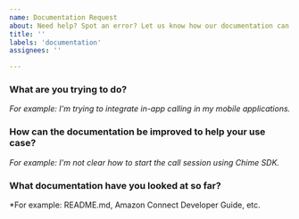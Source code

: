 ```yaml
---
name: Documentation Request
about: Need help? Spot an error? Let us know how our documentation can be improved.
title: ''
labels: 'documentation'
assignees: ''

---
```


### What are you trying to do?

*For example: I'm trying to integrate in-app calling in my mobile applications.*

### How can the documentation be improved to help your use case?

*For example: I'm not clear how to start the call session using Chime SDK.*

### What documentation have you looked at so far?

*For example: README.md, Amazon Connect Developer Guide, etc.
